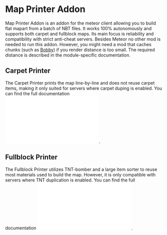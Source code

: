 
# Map Printer Addon

Map Printer Addon is an addon for the meteor client allowing you to build flat mapart from a batch of NBT files. It works 100% autonomously and supports both carpet and fullblock maps. Its main focus is reliability and compatibility with strict anti-cheat servers. Besides Meteor no other mod is needed to run this addon. However, you might need a mod that caches chunks (such as [Bobby](https://www.curseforge.com/minecraft/mc-mods/bobby)) if you render distance is too small. The required distance is described in the module-specific documentation.

## Carpet Printer
The Carpet Printer prints the map line-by-line and does not reuse carpet items, making it only suited for servers where carpet duping is enabled. You can find the full documentation ![here](Documentation/CarpetGuide.md).

## Fullblock Printer
The Fullblock Printer utilizes TNT-bomber and a large item sorter to reuse most materials used to build the map. However, it is only compatible with servers where TNT duplication is enabled. You can find the full documentation ![here](Documentation/FullblockGuide.md).

